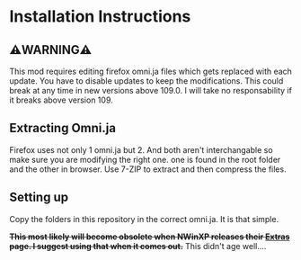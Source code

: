# Installation Instructions
## ⚠️WARNING⚠️
This mod requires editing firefox omni.ja files which gets replaced with each update. You have to disable updates to keep the modifications.
This could break at any time in new versions above 109.0. I will take no responsability if it breaks above version 109. 

## Extracting Omni.ja
Firefox uses not only 1 omni.ja but 2. And both aren't interchangable so make sure you are modifying the right one. one is found in the root folder and the other in browser.
Use 7-ZIP to extract and then compress the files.

## Setting up
Copy the folders in this repository in the correct omni.ja. It is that simple.

~~**This most likely will become obsolete when NWinXP releases their [Extras](https://github.com/NWinXP/Aerofox/blob/main/extras.md) page. I suggest using that when it comes out.**~~ This didn't age well....
